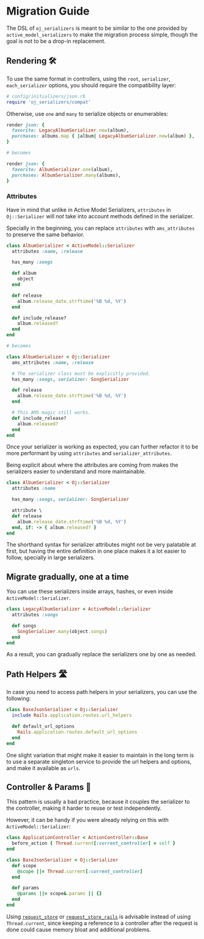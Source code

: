 # Migration Guide

[request_store]: https://github.com/steveklabnik/request_store
[request_store_rails]: https://github.com/ElMassimo/request_store_rails
[readme]: https://github.com/ElMassimo/oj_serializers/blob/master/README.md

[oj]: https://github.com/ohler55/oj
[ams]: https://github.com/rails-api/active_model_serializers
[jsonapi]: https://github.com/jsonapi-serializer/jsonapi-serializer
[panko]: https://github.com/panko-serializer/panko_serializer
[benchmarks]: https://github.com/ElMassimo/oj_serializers/tree/master/benchmarks
[raw_benchmarks]: https://github.com/ElMassimo/oj_serializers/blob/master/benchmarks/document_benchmark.rb
[migration guide]: https://github.com/ElMassimo/oj_serializers/blob/master/MIGRATION_GUIDE.md
[raw_json]: https://github.com/ohler55/oj/issues/542
[trailing_commas]: https://maximomussini.com/posts/trailing-commas/

The DSL of `oj_serializers` is meant to be similar to the one provided by `active_model_serializers` to make the migration process simple,
though the goal is not to be a drop-in replacement.

## Rendering 🛠

To use the same format in controllers, using the `root`, `serializer`, `each_serializer` options, you should require the compatibility layer:

```ruby
# config/initializers/json.rb
require 'oj_serializers/compat'
```

Otherwise, use `one` and `many` to serialize objects or enumerables:

```ruby
render json: {
  favorite: LegacyAlbumSerializer.new(album),
  purchases: albums.map { |album| LegacyAlbumSerializer.new(album) },
}

# becomes

render json: {
  favorite: AlbumSerializer.one(album),
  purchases: AlbumSerializer.many(albums),
}
```

### Attributes

Have in mind that unlike in Active Model Serializers, `attributes` in `Oj::Serializer` will _not_ take into account methods defined in the serializer.

Specially in the beginning, you can replace `attributes` with `ams_attributes` to preserve the same behavior.

```ruby
class AlbumSerializer < ActiveModel::Serializer
  attributes :name, :release

  has_many :songs

  def album
    object
  end

  def release
    album.release_date.strftime('%B %d, %Y')
  end

  def include_release?
    album.released?
  end
end

# becomes

class AlbumSerializer < Oj::Serializer
  ams_attributes :name, :release

  # The serializer class must be explicitly provided.
  has_many :songs, serializer: SongSerializer

  def release
    album.release_date.strftime('%B %d, %Y')
  end

  # This AMS magic still works.
  def include_release?
    album.released?
  end
end
```

Once your serializer is working as expected, you can further refactor it to be more performant by using `attributes` and `serializer_attributes`.

Being explicit about where the attributes are coming from makes the serializers easier to understand and more maintainable.

```ruby
class AlbumSerializer < Oj::Serializer
  attributes :name

  has_many :songs, serializer: SongSerializer

  attribute \
  def release
    album.release_date.strftime('%B %d, %Y')
  end, if: -> { album.released? }
end
```

The shorthand syntax for serializer attributes might not be very palatable at
first, but having the entire definition in one place makes it a lot easier to
follow, specially in large serializers.

## Migrate gradually, one at a time

You can use these serializers inside arrays, hashes, or even inside `ActiveModel::Serializer`.

```ruby
class LegacyAlbumSerializer < ActiveModel::Serializer
  attributes :songs

  def songs
    SongSerializer.many(object.songs)
  end
end
```

As a result, you can gradually replace the serializers one by one as needed.

## Path Helpers 🛣

In case you need to access path helpers in your serializers, you can use the
following:

```ruby
class BaseJsonSerializer < Oj::Serializer
  include Rails.application.routes.url_helpers

  def default_url_options
    Rails.application.routes.default_url_options
  end
end
```

One slight variation that might make it easier to maintain in the long term is
to use a separate singleton service to provide the url helpers and options, and
make it available as `urls`.

## Controller & Params 🚧

This pattern is usually a bad practice, because it couples the serializer to the
controller, making it harder to reuse or test independently.

However, it can be handy if you were already relying on this with `ActiveModel::Serializer`:

```ruby
class ApplicationController < ActionController::Base
  before_action { Thread.current[:current_controller] = self }
end

class BaseJsonSerializer < Oj::Serializer
  def scope
    @scope ||= Thread.current[:current_controller]
  end

  def params
    @params ||= scope&.params || {}
  end
end
```

Using [`request_store`][request_store] or [`request_store_rails`][request_store_rails] is advisable instead of using
`Thread.current`, since keeping a reference to a controller after the request is
done could cause memory bloat and additional problems.
